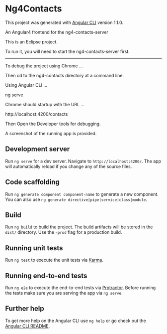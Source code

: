 # Ng4Contacts

This project was generated with [Angular CLI](https://github.com/angular/angular-cli) version 1.1.0.

An Angular4 frontend for the ng4-contacts-server

This is an Eclipse project.

To run it, you will need to start the ng4-contacts-server first.

---------------
To debug the project using Chrome ...

Then cd to the ng4-contacts directory at a command line.

Using Angular CLI ... 

ng serve

Chrome should startup with the URL ...

http://localhost:4200/contacts

Then Open the Developer tools for debugging.

A screenshot of the running app is provided.

## Development server

Run `ng serve` for a dev server. Navigate to `http://localhost:4200/`. The app will automatically reload if you change any of the source files.

## Code scaffolding

Run `ng generate component component-name` to generate a new component. You can also use `ng generate directive|pipe|service|class|module`.

## Build

Run `ng build` to build the project. The build artifacts will be stored in the `dist/` directory. Use the `-prod` flag for a production build.

## Running unit tests

Run `ng test` to execute the unit tests via [Karma](https://karma-runner.github.io).

## Running end-to-end tests

Run `ng e2e` to execute the end-to-end tests via [Protractor](http://www.protractortest.org/).
Before running the tests make sure you are serving the app via `ng serve`.

## Further help

To get more help on the Angular CLI use `ng help` or go check out the [Angular CLI README](https://github.com/angular/angular-cli/blob/master/README.md).
